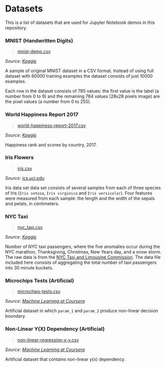# Datasets

This is a list of datasets that are used for Jupyter Notebook demos in this repository.

### MNIST (Handwritten Digits)

> [mnist-demo.csv](mnist-demo.csv)

_Source: [Kaggle](https://www.kaggle.com/oddrationale/mnist-in-csv/home)_

A sample of original MNIST dataset in a CSV format. Instead of using full dataset with 60000 training examples the dataset consists of just 10000 examples.

Each row in the dataset consists of 785 values: the first value is the label (a number from 0 to 9) and the remaining 784 values (28x28 pixels image) are the pixel values (a number from 0 to 255).

### World Happiness Report 2017

> [world-happiness-report-2017.csv](world-happiness-report-2017.csv)

_Source: [Kaggle](https://www.kaggle.com/unsdsn/world-happiness#2017.csv)_

Happiness rank and scores by country, 2017.

### Iris Flowers

> [iris.csv](iris.csv)

_Source: [ics.uci.edu](http://archive.ics.uci.edu/ml/datasets/Iris)_

Iris data set data set consists of several samples from each of three species of Iris (`Iris setosa`, `Iris virginica` and `Iris versicolor`). Four features were measured from each sample: the length and the width of the sepals and petals, in centimeters.

### NYC Taxi

> [nyc_taxi.csv](nyc_taxi.csv)

_Source: [Kaggle](https://www.kaggle.com/boltzmannbrain/nab)_

Number of NYC taxi passengers, where the five anomalies occur during the NYC marathon, Thanksgiving, Christmas, New Years day, and a snow storm. The raw data is from the [NYC Taxi and Limousine Commission](http://www.nyc.gov/html/tlc/html/about/trip_record_data.shtml). The data file included here consists of aggregating the total number of taxi passengers into 30 minute buckets.

### Microchips Tests (Artificial)

> [microchips-tests.csv](microchips-tests.csv)

_Source: [Machine Learning at Coursera](https://www.coursera.org/learn/machine-learning)_

Artificial dataset in which `param_1` and `param_2` produce non-linear decision boundary.

### Non-Linear Y(X) Dependency (Artificial)

> [non-linear-regression-x-y.csv](non-linear-regression-x-y.csv)

_Source: [Machine Learning at Coursera](https://www.coursera.org/learn/machine-learning)_

Artificial dataset that contains non-linear y(x) dependency.
